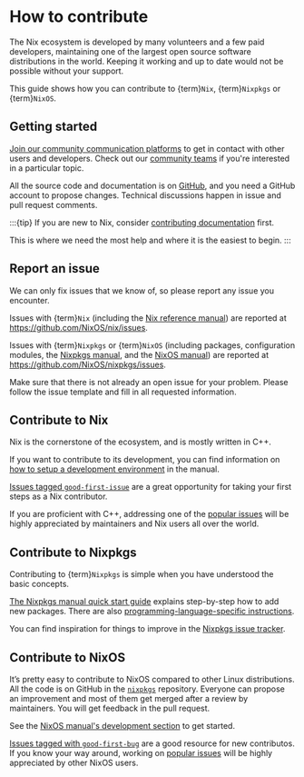# How to contribute

The Nix ecosystem is developed by many volunteers and a few paid developers, maintaining one of the largest open source software distributions in the world.
Keeping it working and up to date would not be possible without your support.

This guide shows how you can contribute to {term}`Nix`, {term}`Nixpkgs` or {term}`NixOS`.

## Getting started

[Join our community communication platforms](https://nixos.org/community) to get in contact with other users and developers.
Check out our [community teams](https://nixos.org/community/#governance-teams) if you're interested in a particular topic.

All the source code and documentation is on [GitHub](https://github.com/NixOS), and you need a GitHub account to propose changes.
Technical discussions happen in issue and pull request comments.

:::{tip}
If you are new to Nix, consider [contributing documentation](./documentation.md) first.

This is where we need the most help and where it is the easiest to begin.
:::

## Report an issue

We can only fix issues that we know of, so please report any issue you encounter.

Issues with {term}`Nix` (including the [Nix reference manual](https://nixos.org/manual/nix/stable)) are reported at <https://github.com/NixOS/nix/issues>.

Issues with {term}`Nixpkgs` or {term}`NixOS` (including packages, configuration modules, the [Nixpkgs manual](https://nixos.org/manual/nixpkgs/stable), and the [NixOS manual](https://nixos.org/manual/nixos/stable)) are reported at <https://github.com/NixOS/nixpkgs/issues>.

Make sure that there is not already an open issue for your problem.
Please follow the issue template and fill in all requested information.

## Contribute to Nix

Nix is the cornerstone of the ecosystem, and is mostly written in C++.

If you want to contribute to its development, you can find information on [how to setup a development environment](https://nixos.org/manual/nix/unstable/contributing/hacking.html) in the manual.

[Issues tagged `good-first-issue`](https://github.com/NixOS/nix/issues?q=is%3Aopen+is%3Aissue+label%3Agood-first-issue) are a great opportunity for taking your first steps as a Nix contributor.

If you are proficient with C++, addressing one of the [popular issues](https://github.com/NixOS/nix/issues?q=is%3Aissue+is%3Aopen+sort%3Areactions-%2B1-desc+label%3A%22idea+approved%22) will be highly appreciated by maintainers and Nix users all over the world.

## Contribute to Nixpkgs

Contributing to {term}`Nixpkgs` is simple when you have understood the basic concepts.

[The Nixpkgs manual quick start guide](https://nixos.org/manual/nixpkgs/stable/#chap-quick-start) explains step-by-step how to add new packages.
There are also [programming-language-specific instructions](https://nixos.org/manual/nixpkgs/stable/#chap-language-support).

You can find inspiration for things to improve in the [Nixpkgs issue tracker][nixpkgs issues].

[nixpkgs issues]: https://github.com/NixOS/nixpkgs/issues?q=is%3Aopen+is%3Aissue+-label%3A%226.topic%3A+nixos%22+-label%3A%226.topic%3A+module+system%22+-label%3A%226.+topic%3A+nixos-container%22+sort%3Areactions-%2B1-desc

## Contribute to NixOS

It’s pretty easy to contribute to NixOS compared to other Linux distributions.
All the code is on GitHub in the [`nixpkgs`] repository.
Everyone can propose an improvement and most of them get merged after a review by maintainers.
You will get feedback in the pull request.

See the [NixOS manual's development section](https://nixos.org/manual/nixos/stable/index.html#ch-development) to get started.

[Issues tagged with `good-first-bug`](https://github.com/NixOS/nixpkgs/labels/3.skill%3A%20good-first-bug) are a good resource for new contributos.
If you know your way around, working on [popular issues][nixos issues] will be highly appreciated by other NixOS users.

[`nixpkgs`]: https://github.com/NixOS/nixpkgs
[nixos issues]: https://github.com/NixOS/nixpkgs/issues?q=is%3Aopen+is%3Aissue+label%3A%226.topic%3A+nixos%22+sort%3Areactions-%2B1-desc

